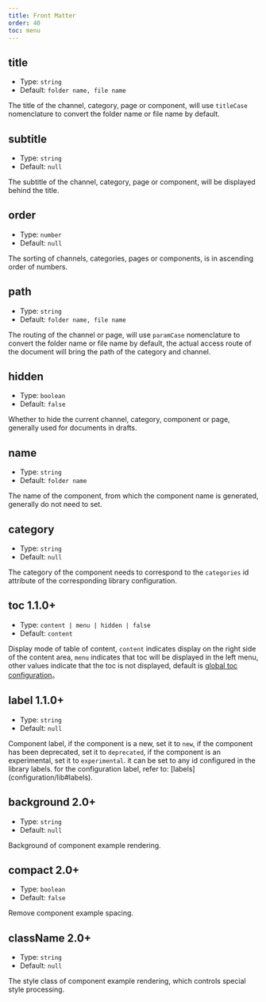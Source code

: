 ```yaml
---
title: Front Matter
order: 40
toc: menu
---
```


## title

- Type: `string`
- Default: `folder name, file name`

The title of the channel, category, page or component, will use `titleCase` nomenclature to convert the folder name or file name by default.

## subtitle

- Type: `string`
- Default: `null`

The subtitle of the channel, category, page or component, will be displayed behind the title. 

## order

- Type: `number`
- Default: `null`

The sorting of channels, categories, pages or components, is in ascending order of numbers.

## path
- Type: `string`
- Default: `folder name, file name`

The routing of the channel or page, will use `paramCase` nomenclature to convert the folder name or file name by default, the actual access route of the document will bring the path of the category and channel.

## hidden
- Type: `boolean`
- Default: `false`

Whether to hide the current channel, category, component or page, generally used for documents in drafts.

## name
- Type: `string`
- Default: `folder name`

The name of the component, from which the component name is generated, generally do not need to set.

## category
- Type: `string`
- Default: `null`

The category of the component needs to correspond to the `categories` id attribute of the corresponding library configuration.

## toc <label>1.1.0+</label>
- Type: `content | menu | hidden | false`
- Default: `content`

Display mode of table of content, `content` indicates display on the right side of the content area, `menu` indicates that toc will be displayed in the left menu, other values indicate that the toc is not displayed, default is [global toc configuration](/configuration/global#toc)。

## label <label>1.1.0+</label>
- Type: `string`
- Default: `null`

Component label, if the component is a new, set it to `new`, if the component has been deprecated, set it to `deprecated`, if the component is an experimental, set it to `experimental`. it can be set to any id configured in the library labels. for the configuration label, refer to: [labels] (configuration/lib#labels).

## background <label>2.0+</label>
- Type: `string`
- Default: `null`

Background of component example rendering.

## compact <label>2.0+</label>
- Type: `boolean`
- Default: `false`

Remove component example spacing.

## className <label>2.0+</label>
- Type: `string`
- Default: `null`

The style class of component example rendering, which controls special style processing.

